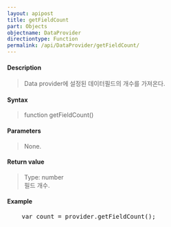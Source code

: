 ```yaml
---
layout: apipost
title: getFieldCount
part: Objects
objectname: DataProvider
directiontype: Function
permalink: /api/DataProvider/getFieldCount/
---
```



#### Description

> Data provider에 설정된 데이터필드의 개수를 가져온다.

#### Syntax

> function getFieldCount()

#### Parameters

> None.

#### Return value

> Type: number  
> 필드 개수.  

#### Example

<pre class="prettyprint">
    var count = provider.getFieldCount();
</pre>


